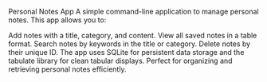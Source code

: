 Personal Notes App
A simple command-line application to manage personal notes. This app allows you to:

Add notes with a title, category, and content.
View all saved notes in a table format.
Search notes by keywords in the title or category.
Delete notes by their unique ID.
The app uses SQLite for persistent data storage and the tabulate library for clean tabular displays. Perfect for organizing and retrieving personal notes efficiently.
